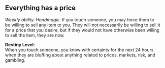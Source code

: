 ## Everything has a price

_Weekly ability. Handmagic._
If you touch someone, you may force them to be willing to sell any item to you. They will not necessarily be willing to sell it for a price that you desire, but if they would not have otherwise been willing to sell the item, they are now.

**Destiny Level:**  
When you touch someone, you know with certainty for the next 24 hours when they are bluffing about anything related to prices, markets, risk, and gambling.
